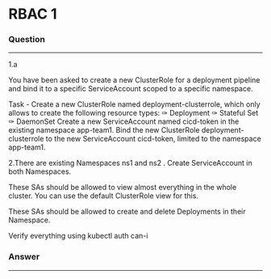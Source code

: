 # RBAC 1 

### Question
---
1.a

You have been asked to create a new ClusterRole for a deployment pipeline and bind it to a specific ServiceAccount scoped to a specific namespace.

Task -
Create a new ClusterRole named deployment-clusterrole, which only allows to create the following resource types:
✑ Deployment
✑ Stateful Set
✑ DaemonSet
Create a new ServiceAccount named cicd-token in the existing namespace app-team1.
Bind the new ClusterRole deployment-clusterrole to the new ServiceAccount cicd-token, limited to the namespace app-team1.

2.There are existing Namespaces ns1 and ns2 .
Create ServiceAccount  in both Namespaces.

These SAs should be allowed to view almost everything in the whole cluster. You can use the default ClusterRole view for this.

These SAs should be allowed to create and delete Deployments in their Namespace.

Verify everything using kubectl auth can-i


### Answer
---
